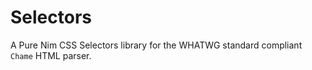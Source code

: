 # Selectors
A Pure Nim CSS Selectors library for the WHATWG standard compliant `Chame` HTML parser.
